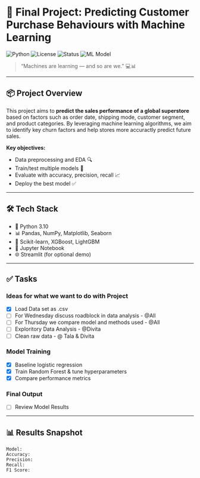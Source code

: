 # 🧠 Final Project: Predicting Customer Purchase Behaviours with Machine Learning

![Python](https://img.shields.io/badge/python-3.10-blue?logo=python)
![License](https://img.shields.io/badge/license-MIT-green)
![Status](https://img.shields.io/badge/status-Final--Submission-success)
![ML Model](https://img.shields.io/badge/model-RandomForest-orange)

> “Machines are learning — and so are we.” 💻📊

---

## 📦 Project Overview

This project aims to **predict the sales performance of a global superstore** based on  factors such as order date, shipping mode, customer segment, and product categories. By leveraging machine learning algorithms, we aim to identify key churn factors and help stores more accuractly predict future sales.

**Key objectives:**
- Data preprocessing and EDA 🔍
- Train/test multiple models 🧪
- Evaluate with accuracy, precision, recall 📈
- Deploy the best model ✅

---

## 🛠️ Tech Stack

- 🐍 Python 3.10
- 📊 Pandas, NumPy, Matplotlib, Seaborn
- 🤖 Scikit-learn, XGBoost, LightGBM
- 📂 Jupyter Notebook
- 🌐 Streamlit (for optional demo)

---

## ✅ Tasks

### Ideas for what we want to do with Project
- [X] Load Data set as .csv
- [ ] For Wednesday discuss roadblock in data analysis - @All
- [ ] For Thursday we compare model and methods used - @All 
- [ ] Exploritory Data Analysis - @Divita
- [ ] Clean raw data - @ Tala & Divita

### Model Training
- [x] Baseline logistic regression
- [x] Train Random Forest & tune hyperparameters
- [x] Compare performance metrics

### Final Output
- [ ] Review Model Results

---

## 📊 Results Snapshot

```text
Model: 
Accuracy: 
Precision: 
Recall: 
F1 Score: 
